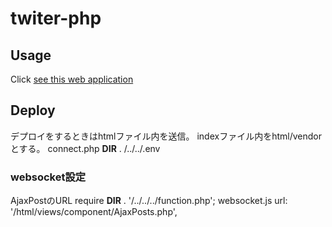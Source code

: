 # twiter-php

## Usage

Click [see this web application](https://shiontter.shion0625.site)

## Deploy

デプロイをするときはhtmlファイル内を送信。
indexファイル内をhtml/vendorとする。
connect.php __DIR__ . /../../.env

### websocket設定

AjaxPostのURL
require __DIR__ . '/../../../function.php';
websocket.js
url: '/html/views/component/AjaxPosts.php',

